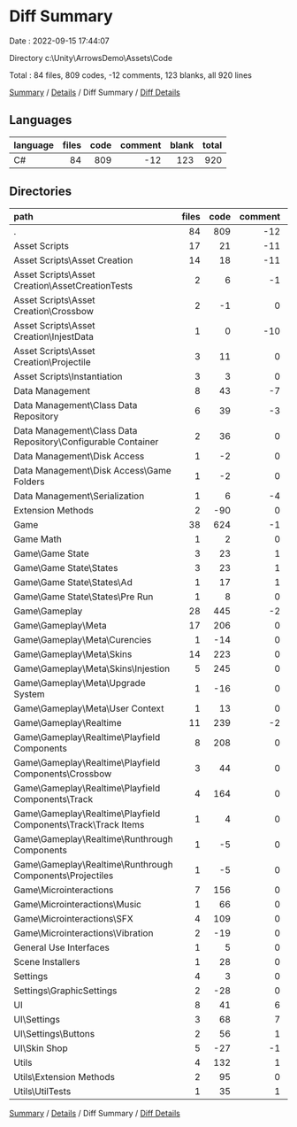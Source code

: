 # Diff Summary

Date : 2022-09-15 17:44:07

Directory c:\\Unity\\ArrowsDemo\\Assets\\Code

Total : 84 files,  809 codes, -12 comments, 123 blanks, all 920 lines

[Summary](results.md) / [Details](details.md) / Diff Summary / [Diff Details](diff-details.md)

## Languages
| language | files | code | comment | blank | total |
| :--- | ---: | ---: | ---: | ---: | ---: |
| C# | 84 | 809 | -12 | 123 | 920 |

## Directories
| path | files | code | comment | blank | total |
| :--- | ---: | ---: | ---: | ---: | ---: |
| . | 84 | 809 | -12 | 123 | 920 |
| Asset Scripts | 17 | 21 | -11 | 15 | 25 |
| Asset Scripts\\Asset Creation | 14 | 18 | -11 | 15 | 22 |
| Asset Scripts\\Asset Creation\\AssetCreationTests | 2 | 6 | -1 | -1 | 4 |
| Asset Scripts\\Asset Creation\\Crossbow | 2 | -1 | 0 | 2 | 1 |
| Asset Scripts\\Asset Creation\\InjestData | 1 | 0 | -10 | -1 | -11 |
| Asset Scripts\\Asset Creation\\Projectile | 3 | 11 | 0 | 5 | 16 |
| Asset Scripts\\Instantiation | 3 | 3 | 0 | 0 | 3 |
| Data Management | 8 | 43 | -7 | 8 | 44 |
| Data Management\\Class Data Repository | 6 | 39 | -3 | 7 | 43 |
| Data Management\\Class Data Repository\\Configurable Container | 2 | 36 | 0 | 7 | 43 |
| Data Management\\Disk Access | 1 | -2 | 0 | 0 | -2 |
| Data Management\\Disk Access\\Game Folders | 1 | -2 | 0 | 0 | -2 |
| Data Management\\Serialization | 1 | 6 | -4 | 1 | 3 |
| Extension Methods | 2 | -90 | 0 | -9 | -99 |
| Game | 38 | 624 | -1 | 86 | 709 |
| Game Math | 1 | 2 | 0 | 2 | 4 |
| Game\\Game State | 3 | 23 | 1 | 5 | 29 |
| Game\\Game State\\States | 3 | 23 | 1 | 5 | 29 |
| Game\\Game State\\States\\Ad | 1 | 17 | 1 | 4 | 22 |
| Game\\Game State\\States\\Pre Run | 1 | 8 | 0 | 1 | 9 |
| Game\\Gameplay | 28 | 445 | -2 | 65 | 508 |
| Game\\Gameplay\\Meta | 17 | 206 | 0 | 23 | 229 |
| Game\\Gameplay\\Meta\\Curencies | 1 | -14 | 0 | -7 | -21 |
| Game\\Gameplay\\Meta\\Skins | 14 | 223 | 0 | 35 | 258 |
| Game\\Gameplay\\Meta\\Skins\\Injestion | 5 | 245 | 0 | 49 | 294 |
| Game\\Gameplay\\Meta\\Upgrade System | 1 | -16 | 0 | -8 | -24 |
| Game\\Gameplay\\Meta\\User Context | 1 | 13 | 0 | 3 | 16 |
| Game\\Gameplay\\Realtime | 11 | 239 | -2 | 42 | 279 |
| Game\\Gameplay\\Realtime\\Playfield Components | 8 | 208 | 0 | 41 | 249 |
| Game\\Gameplay\\Realtime\\Playfield Components\\Crossbow | 3 | 44 | 0 | 8 | 52 |
| Game\\Gameplay\\Realtime\\Playfield Components\\Track | 4 | 164 | 0 | 32 | 196 |
| Game\\Gameplay\\Realtime\\Playfield Components\\Track\\Track Items | 1 | 4 | 0 | 1 | 5 |
| Game\\Gameplay\\Realtime\\Runthrough Components | 1 | -5 | 0 | -1 | -6 |
| Game\\Gameplay\\Realtime\\Runthrough Components\\Projectiles | 1 | -5 | 0 | -1 | -6 |
| Game\\Microinteractions | 7 | 156 | 0 | 16 | 172 |
| Game\\Microinteractions\\Music | 1 | 66 | 0 | 7 | 73 |
| Game\\Microinteractions\\SFX | 4 | 109 | 0 | 17 | 126 |
| Game\\Microinteractions\\Vibration | 2 | -19 | 0 | -8 | -27 |
| General Use Interfaces | 1 | 5 | 0 | 1 | 6 |
| Scene Installers | 1 | 28 | 0 | 3 | 31 |
| Settings | 4 | 3 | 0 | -7 | -4 |
| Settings\\GraphicSettings | 2 | -28 | 0 | -12 | -40 |
| UI | 8 | 41 | 6 | 1 | 48 |
| UI\\Settings | 3 | 68 | 7 | 10 | 85 |
| UI\\Settings\\Buttons | 2 | 56 | 1 | 9 | 66 |
| UI\\Skin Shop | 5 | -27 | -1 | -9 | -37 |
| Utils | 4 | 132 | 1 | 23 | 156 |
| Utils\\Extension Methods | 2 | 95 | 0 | 12 | 107 |
| Utils\\UtilTests | 1 | 35 | 1 | 9 | 45 |

[Summary](results.md) / [Details](details.md) / Diff Summary / [Diff Details](diff-details.md)